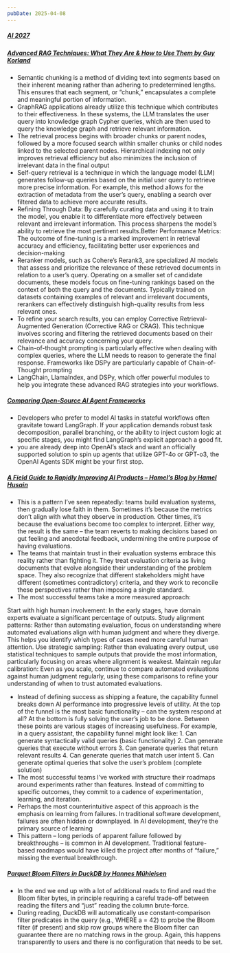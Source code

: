 ```yaml
---
pubDate: 2025-04-08
---
```


##### [AI 2027](https://ai-2027.com/)
##### [Advanced RAG Techniques: What They Are & How to Use Them by Guy Korland](https://www.falkordb.com/blog/advanced-rag/)

- Semantic chunking is a method of dividing text into segments based on their inherent meaning rather than adhering to predetermined lengths. This ensures that each segment, or “chunk,” encapsulates a complete and meaningful portion of information.
- GraphRAG applications already utilize this technique which contributes to their effectiveness. In these systems, the LLM translates the user query into knowledge graph Cypher queries, which are then used to query the knowledge graph and retrieve relevant information.
- The retrieval process begins with broader chunks or parent nodes, followed by a more focused search within smaller chunks or child nodes linked to the selected parent nodes. Hierarchical indexing not only improves retrieval efficiency but also minimizes the inclusion of irrelevant data in the final output
- Self-query retrieval is a technique in which the language model (LLM) generates follow-up queries based on the initial user query to retrieve more precise information. For example, this method allows for the extraction of metadata from the user’s query, enabling a search over filtered data to achieve more accurate results.
- Refining Through Data: By carefully curating data and using it to train the model, you enable it to differentiate more effectively between relevant and irrelevant information. This process sharpens the model’s ability to retrieve the most pertinent results.Better Performance Metrics: The outcome of fine-tuning is a marked improvement in retrieval accuracy and efficiency, facilitating better user experiences and decision-making
- Reranker models, such as Cohere’s Rerank3, are specialized AI models that assess and prioritize the relevance of these retrieved documents in relation to a user’s query. Operating on a smaller set of candidate documents, these models focus on fine-tuning rankings based on the context of both the query and the documents. Typically trained on datasets containing examples of relevant and irrelevant documents, rerankers can effectively distinguish high-quality results from less relevant ones.
- To refine your search results, you can employ Corrective Retrieval-Augmented Generation (Corrective RAG or CRAG). This technique involves scoring and filtering the retrieved documents based on their relevance and accuracy concerning your query.
- Chain-of-thought prompting is particularly effective when dealing with complex queries, where the LLM needs to reason to generate the final response. Frameworks like DSPy are particularly capable of Chain-of-Thought prompting
- LangChain, LlamaIndex, and DSPy, which offer powerful modules to help you integrate these advanced RAG strategies into your workflows.

##### [Comparing Open-Source AI Agent Frameworks](https://langfuse.com/blog/2025-03-19-ai-agent-comparison)

- Developers who prefer to model AI tasks in stateful workflows often gravitate toward LangGraph. If your application demands robust task decomposition, parallel branching, or the ability to inject custom logic at specific stages, you might find LangGraph’s explicit approach a good fit.
- you are already deep into OpenAI’s stack and want an officially supported solution to spin up agents that utilize GPT-4o or GPT-o3, the OpenAI Agents SDK might be your first stop.

##### [A Field Guide to Rapidly Improving AI Products – Hamel’s Blog by Hamel Husain](https://hamel.dev/blog/posts/field-guide/)

- This is a pattern I’ve seen repeatedly: teams build evaluation systems, then gradually lose faith in them. Sometimes it’s because the metrics don’t align with what they observe in production. Other times, it’s because the evaluations become too complex to interpret. Either way, the result is the same – the team reverts to making decisions based on gut feeling and anecdotal feedback, undermining the entire purpose of having evaluations.
- The teams that maintain trust in their evaluation systems embrace this reality rather than fighting it. They treat evaluation criteria as living documents that evolve alongside their understanding of the problem space. They also recognize that different stakeholders might have different (sometimes contradictory) criteria, and they work to reconcile these perspectives rather than imposing a single standard.
- The most successful teams take a more measured approach:

Start with high human involvement: In the early stages, have domain experts evaluate a significant percentage of outputs.
Study alignment patterns: Rather than automating evaluation, focus on understanding where automated evaluations align with human judgment and where they diverge. This helps you identify which types of cases need more careful human attention.
Use strategic sampling: Rather than evaluating every output, use statistical techniques to sample outputs that provide the most information, particularly focusing on areas where alignment is weakest.
Maintain regular calibration: Even as you scale, continue to compare automated evaluations against human judgment regularly, using these comparisons to refine your understanding of when to trust automated evaluations.
- Instead of defining success as shipping a feature, the capability funnel breaks down AI performance into progressive levels of utility. At the top of the funnel is the most basic functionality – can the system respond at all? At the bottom is fully solving the user’s job to be done. Between these points are various stages of increasing usefulness.
For example, in a query assistant, the capability funnel might look like: 1. Can generate syntactically valid queries (basic functionality) 2. Can generate queries that execute without errors 3. Can generate queries that return relevant results 4. Can generate queries that match user intent 5. Can generate optimal queries that solve the user’s problem (complete solution)
- The most successful teams I’ve worked with structure their roadmaps around experiments rather than features. Instead of committing to specific outcomes, they commit to a cadence of experimentation, learning, and iteration.
- Perhaps the most counterintuitive aspect of this approach is the emphasis on learning from failures. In traditional software development, failures are often hidden or downplayed. In AI development, they’re the primary source of learning
- This pattern – long periods of apparent failure followed by breakthroughs – is common in AI development. Traditional feature-based roadmaps would have killed the project after months of “failure,” missing the eventual breakthrough.

##### [Parquet Bloom Filters in DuckDB by Hannes Mühleisen](http://duckdb.org/2025/03/07/parquet-bloom-filters-in-duckdb.html)

- In the end we end up with a lot of additional reads to find and read the Bloom filter bytes, in principle requiring a careful trade-off between reading the filters and “just” reading the column brute-force.
- During reading, DuckDB will automatically use constant-comparison filter predicates in the query (e.g., WHERE a = 42) to probe the Bloom filter (if present) and skip row groups where the Bloom filter can guarantee there are no matching rows in the group. Again, this happens transparently to users and there is no configuration that needs to be set.
